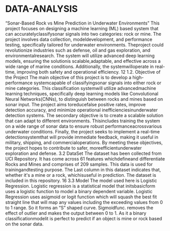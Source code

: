 # DATA-ANALYSIS
“Sonar-Based Rock vs Mine Prediction in Underwater Environments”
This project focuses on designing a machine learning (ML) based system that can accuratelyclassifysonar signals into two categories: rock or mine. The project involves data collection, modeldevelopment, and performance testing, specifically tailored for underwater environments. Theproject could revolutionize industries such as defense, oil and gas exploration, and environmentalresearch. The system will utilize advanced deep learning models, ensuring the solutionis scalable,adaptable, and effective across a wide range of marine conditions. Additionally, the systemwilloperate in real-time, improving both safety and operational efficiency.
12
1.2. Objective of the Project
The main objective of this project is to develop a high-performance systemcapable of classifyingsonar signals into either rock or mine categories. This classification systemwill utilize advancedmachine learning techniques, specifically deep learning models like Convolutional Neural Networks(CNNs), to distinguish between rocks and mines based on sonar input. The project aims toreducefalse positive rates, improve detection accuracy, and minimize operational inefficienciesinunderwater detection systems. The secondary objective is to create a scalable solution that can adapt to different environments. Thisincludes training the system on a wide range of sonar data to ensure robust performanceacrossvarious underwater conditions. Finally, the project seeks to implement a real-time detectionsystemthat will provide immediate feedback, making it useful in military, shipping, and commercialoperations. By meeting these objectives, the project hopes to contribute to safer, moreefficientunderwater exploration and defense.
3.2 DataSet
The dataset has been collected from UCI Repository. It has come across 61 features whichdefineand differentiate Rocks and Mines and comprises of 209 samples. This data is used for trainingandtesting purpose. The Last column in this dataset indicates that, whether it's a mine or a rock, whichisuseful in prediction. The dataset is included in this repository.
16
3.3 Model
The model used here is Logistic Regression. Logistic regression is a statistical model that initsbasicform uses a logistic function to model a binary dependent variable. Logistic Regression uses asigmoid or logit function which will squash the best fit straight line that will map any values
including the exceeding values from 0 to 1 range. So it forms an “S” shaped curve. Sigmoidfunc. removes the effect of outlier and makes the output between 0 to 1. As it a binary classificationmodelit is perfect to predict if an object is mine or rock based on the sonar data.
